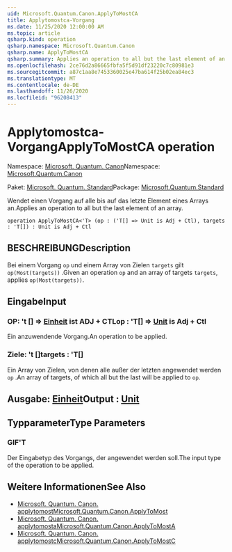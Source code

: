 ```yaml
---
uid: Microsoft.Quantum.Canon.ApplyToMostCA
title: Applytomostca-Vorgang
ms.date: 11/25/2020 12:00:00 AM
ms.topic: article
qsharp.kind: operation
qsharp.namespace: Microsoft.Quantum.Canon
qsharp.name: ApplyToMostCA
qsharp.summary: Applies an operation to all but the last element of an array.
ms.openlocfilehash: 2ce76d2a86665fbfa5f5d91df23220c7c80981e3
ms.sourcegitcommit: a87c1aa8e7453360025e47ba614f25b02ea84ec3
ms.translationtype: MT
ms.contentlocale: de-DE
ms.lasthandoff: 11/26/2020
ms.locfileid: "96208413"
---
```

# <a name="applytomostca-operation"></a><span data-ttu-id="2447b-102">Applytomostca-Vorgang</span><span class="sxs-lookup"><span data-stu-id="2447b-102">ApplyToMostCA operation</span></span>

<span data-ttu-id="2447b-103">Namespace: [Microsoft. Quantum. Canon](xref:Microsoft.Quantum.Canon)</span><span class="sxs-lookup"><span data-stu-id="2447b-103">Namespace: [Microsoft.Quantum.Canon](xref:Microsoft.Quantum.Canon)</span></span>

<span data-ttu-id="2447b-104">Paket: [Microsoft. Quantum. Standard](https://nuget.org/packages/Microsoft.Quantum.Standard)</span><span class="sxs-lookup"><span data-stu-id="2447b-104">Package: [Microsoft.Quantum.Standard](https://nuget.org/packages/Microsoft.Quantum.Standard)</span></span>


<span data-ttu-id="2447b-105">Wendet einen Vorgang auf alle bis auf das letzte Element eines Arrays an.</span><span class="sxs-lookup"><span data-stu-id="2447b-105">Applies an operation to all but the last element of an array.</span></span>

```qsharp
operation ApplyToMostCA<'T> (op : ('T[] => Unit is Adj + Ctl), targets : 'T[]) : Unit is Adj + Ctl
```


## <a name="description"></a><span data-ttu-id="2447b-106">BESCHREIBUNG</span><span class="sxs-lookup"><span data-stu-id="2447b-106">Description</span></span>

<span data-ttu-id="2447b-107">Bei einem Vorgang `op` und einem Array von Zielen `targets` gilt `op(Most(targets))` .</span><span class="sxs-lookup"><span data-stu-id="2447b-107">Given an operation `op` and an array of targets `targets`, applies `op(Most(targets))`.</span></span>

## <a name="input"></a><span data-ttu-id="2447b-108">Eingabe</span><span class="sxs-lookup"><span data-stu-id="2447b-108">Input</span></span>

### <a name="op--t--unit--is-adj--ctl"></a><span data-ttu-id="2447b-109">OP: 't [] => [Einheit](xref:microsoft.quantum.lang-ref.unit)  ist ADJ + CTL</span><span class="sxs-lookup"><span data-stu-id="2447b-109">op : 'T[] => [Unit](xref:microsoft.quantum.lang-ref.unit)  is Adj + Ctl</span></span>

<span data-ttu-id="2447b-110">Ein anzuwendende Vorgang.</span><span class="sxs-lookup"><span data-stu-id="2447b-110">An operation to be applied.</span></span>


### <a name="targets--t"></a><span data-ttu-id="2447b-111">Ziele: 't []</span><span class="sxs-lookup"><span data-stu-id="2447b-111">targets : 'T[]</span></span>

<span data-ttu-id="2447b-112">Ein Array von Zielen, von denen alle außer der letzten angewendet werden `op` .</span><span class="sxs-lookup"><span data-stu-id="2447b-112">An array of targets, of which all but the last will be applied to `op`.</span></span>



## <a name="output--unit"></a><span data-ttu-id="2447b-113">Ausgabe: [Einheit](xref:microsoft.quantum.lang-ref.unit)</span><span class="sxs-lookup"><span data-stu-id="2447b-113">Output : [Unit](xref:microsoft.quantum.lang-ref.unit)</span></span>



## <a name="type-parameters"></a><span data-ttu-id="2447b-114">Typparameter</span><span class="sxs-lookup"><span data-stu-id="2447b-114">Type Parameters</span></span>

### <a name="t"></a><span data-ttu-id="2447b-115">GIF</span><span class="sxs-lookup"><span data-stu-id="2447b-115">'T</span></span>

<span data-ttu-id="2447b-116">Der Eingabetyp des Vorgangs, der angewendet werden soll.</span><span class="sxs-lookup"><span data-stu-id="2447b-116">The input type of the operation to be applied.</span></span>

## <a name="see-also"></a><span data-ttu-id="2447b-117">Weitere Informationen</span><span class="sxs-lookup"><span data-stu-id="2447b-117">See Also</span></span>

- [<span data-ttu-id="2447b-118">Microsoft. Quantum. Canon. applytomost</span><span class="sxs-lookup"><span data-stu-id="2447b-118">Microsoft.Quantum.Canon.ApplyToMost</span></span>](xref:Microsoft.Quantum.Canon.ApplyToMost)
- [<span data-ttu-id="2447b-119">Microsoft. Quantum. Canon. applytomosta</span><span class="sxs-lookup"><span data-stu-id="2447b-119">Microsoft.Quantum.Canon.ApplyToMostA</span></span>](xref:Microsoft.Quantum.Canon.ApplyToMostA)
- [<span data-ttu-id="2447b-120">Microsoft. Quantum. Canon. applytomostc</span><span class="sxs-lookup"><span data-stu-id="2447b-120">Microsoft.Quantum.Canon.ApplyToMostC</span></span>](xref:Microsoft.Quantum.Canon.ApplyToMostC)
